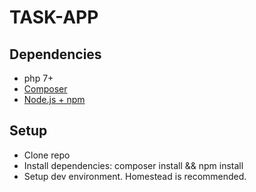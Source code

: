 
# TASK-APP

## Dependencies
* php 7+
* [Composer](https://getcomposer.org/download/)
* [Node.js + npm](https://nodejs.org/en/)

## Setup
* Clone repo
* Install dependencies: composer install && npm install
* Setup dev environment. Homestead is recommended.

<!-- Copy .env.example to .env and fill in your database credentials. cp .env.example .env && vim .env
Generate app key: php artisan key:generate
Inside you VM, generate database content: php artisan migrate:refresh --seed
Create symlink to storage inside your VM: php artisan storage:link -->